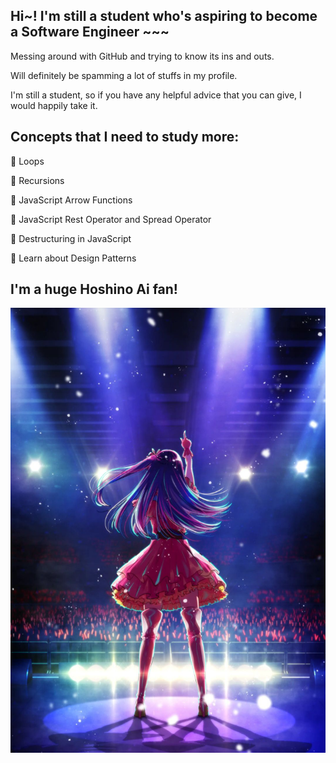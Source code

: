 ##  Hi~! I'm still a student who's aspiring to become a Software Engineer ~~~

Messing around with GitHub and trying to know its ins and outs.

Will definitely be spamming a lot of stuffs in my profile.

I'm still a student, so if you have any helpful advice that you can give, I would happily take it.

##  Concepts that I need to study more:

:scroll:  Loops

:scroll:  Recursions

:scroll:  JavaScript Arrow Functions

:scroll:  JavaScript Rest Operator and Spread Operator

:scroll:  Destructuring in JavaScript

:scroll:  Learn about Design Patterns

##  I'm a huge Hoshino Ai fan!
![Hoshino Ai's Peak.jpg](https://github.com/Lifegrasp/Lifegrasp/blob/c421fb07ab29d6014761966c499b0f8946249f73/Hoshino%20Ai's%20Peak.jpg)
